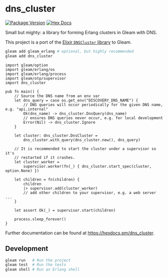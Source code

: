 # dns_cluster

[![Package Version](https://img.shields.io/hexpm/v/dns_cluster)](https://hex.pm/packages/dns_cluster)
[![Hex Docs](https://img.shields.io/badge/hex-docs-ffaff3)](https://hexdocs.pm/dns_cluster/)

Small but mighty: a library for forming Erlang clusters in Gleam with DNS.

This project is a port of the [Elixir `DNSCluster` library](https://hex.pm/packages/dns_cluster)
to Gleam.

```sh
gleam add gleam_erlang # optional, but highly recommended
gleam add dns_cluster
```
```gleam
import gleam/option
import gleam/erlang/os
import gleam/erlang/process
import gleam/otp/supervisor
import dns_cluster

pub fn main() {
    // Source the DNS name from an env var
    let dns_query = case os.get_env("DISCOVERY_DNS_NAME") {
        // DNS queries will occur periodically for the given DNS name, e.g. "api.internal"
        Ok(dns_name) -> dns_cluster.DnsQuery(dns_name)
        // ensures DNS queries never occur, e.g. for local development
        Error(Nil) -> dns_cluster.Ignore
    }

    let cluster: dns_cluster.DnsCluster =
        dns_cluster.with_query(dns_cluster.new(), dns_query)
  
    // It is recommended to start the cluster under a supervisor so it's
    // restarted if it crashes.
    let cluster_worker =
        supervisor.worker(fn(_) { dns_cluster.start_spec(cluster, option.None) })

    let children = fn(children) {
        children
        |> supervisor.add(cluster_worker)
        // add other children to your supervisor, e.g. a web server ...
    }
  
    let assert Ok(_) = supervisor.start(children)
  
    process.sleep_forever()
}
```

Further documentation can be found at <https://hexdocs.pm/dns_cluster>.

## Development

```sh
gleam run   # Run the project
gleam test  # Run the tests
gleam shell # Run an Erlang shell
```
